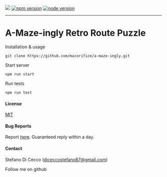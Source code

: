 [![](https://img.shields.io/badge/Express-^4.17.1-blue>)](https://it.reactjs.org/) [![npm version](https://img.shields.io/badge/npm-6.14.8-red>)]() [![node version](https://img.shields.io/badge/node-v10.16.3-red>)]()
****
# A-Maze-ingly Retro Route Puzzle


Installation & usage
```shell
git clone https://github.com/macorifice/a-maze-ingly.git
```

Start server
```shell
npm run start
```

Run tests
```shell
npm run test
```

#### License
[MIT](https://choosealicense.com/licenses/mit/)

#### Bug Reports
Report [here](https://github.com/macorifice/a-maze-ingly/issues). 
Guaranteed reply within a day.

#### Contact
Stefano Di Cecco (diceccostefano87@gmail.com)

Follow me on github
